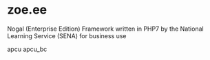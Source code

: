 # zoe.ee

Nogal (Enterprise Edition) Framework written in PHP7 by the National Learning Service (SENA) for business use

apcu
apcu_bc
